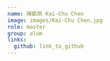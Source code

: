 ```yaml
---
name: 陳凱筑 Kai-Chu Chen 
image: images/Kai-Chu Chen.jpg 
role: master
group: alum
links:
  github: link_to_github 
---
```

